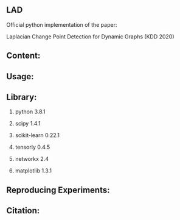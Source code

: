 ## LAD
Official python implementation of the paper:

Laplacian Change Point Detection for Dynamic Graphs (KDD 2020)

## Content:

 
## Usage:


## Library: 

1. python 3.8.1

2. scipy  1.4.1

3. scikit-learn 0.22.1

4. tensorly 0.4.5

5. networkx 2.4

6. matplotlib 1.3.1

## Reproducing Experiments:


## Citation:


